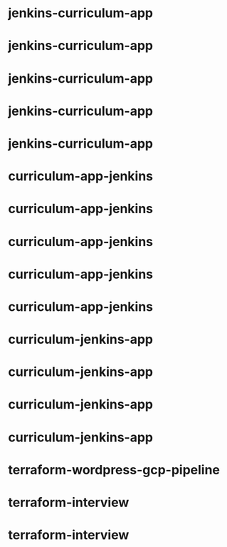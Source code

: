 # jenkins-curriculum-app
# jenkins-curriculum-app
# jenkins-curriculum-app
# jenkins-curriculum-app
# jenkins-curriculum-app
# curriculum-app-jenkins
# curriculum-app-jenkins
# curriculum-app-jenkins
# curriculum-app-jenkins
# curriculum-app-jenkins
# curriculum-jenkins-app
# curriculum-jenkins-app
# curriculum-jenkins-app
# curriculum-jenkins-app
# terraform-wordpress-gcp-pipeline
# terraform-interview
# terraform-interview
